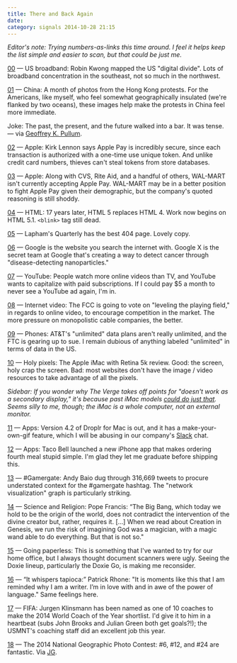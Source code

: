 ```yaml
---
title: There and Back Again
date:
category: signals 2014-10-28 21:15
---
```

_Editor's note: Trying numbers-as-links this time around. I feel it helps keep the list simple and easier to scan, but that could be just me._

[00](https://twitter.com/robinkwong/status/527128999584333824
) &mdash; US broadband: Robin Kwong mapped the US "digital divide". Lots of broadband concentration in the southeast, not so much in the northwest. 

[01](http://blogs.wsj.com/chinarealtime/2014/10/28/30-days-later-a-month-of-hong-kong-pro-democracy-protests-in-photos/) &mdash; China: A month of photos from the Hong Kong protests. For the Americans, like myself, who feel somewhat geographically insulated (we're flanked by two oceans), these images help make the protests in China feel more immediate. 

Joke: The past, the present, and the future walked into a bar. It was tense. &mdash; via [Geoffrey K. Pullum](http://languagelog.ldc.upenn.edu/nll/?p=15495).

[02](http://www.kirklennon.com/a/applepay.html) &mdash; Apple: Kirk Lennon says Apple Pay is incredibly secure, since each transaction is authorized with a one-time use unique token. And unlike credit card numbers, thieves can't steal tokens from store databases. 

[03](http://www.businessinsider.com/wal-mart-heres-why-we-dont-support-apple-pay-2014-10) &mdash; Apple: Along with CVS, Rite Aid, and a handful of others, WAL-MART isn't currently accepting Apple Pay.  WAL-MART may be in a better position to fight Apple Pay given their demographic, but the company's quoted reasoning is still shoddy. 

[04](http://techcrunch.com/2014/10/28/w3c-declares-html5-standard-done/) &mdash; HTML: 17 years later, HTML 5 replaces HTML 4. Work now begins on HTML 5.1. `<blink>` tag still dead. 

[05](http://www.laphamsquarterly.org/404) &mdash; Lapham's Quarterly has the best 404 page. Lovely copy.  

[06](http://www.bbc.com/news/technology-29802581) &mdash; Google is the website you search the internet with. Google X is the secret team at Google that's creating a way to detect cancer through "disease-detecting nanoparticles."

[07](http://bits.blogs.nytimes.com/2014/10/28/youtube-weighing-new-subscription-service/) &mdash; YouTube: People watch more online videos than TV, and YouTube wants to capitalize with paid subscriptions. If I could pay $5 a month to never see a YouTube ad again, I'm in. 

[08](http://www.reuters.com/article/2014/10/28/us-usa-fcc-video-idUSKBN0IH29T20141028) &mdash; Internet video: The FCC is going to vote on "leveling the playing field," in regards to online video, to encourage competition in the market. The more pressure on monopolistic cable companies, the better. 

[09](http://www.theverge.com/2014/10/28/7084497/ftc-sues-att-over-unlimited-data-throttling) &mdash; Phones: AT&T's "unlimited" data plans aren't really unlimited, and the FTC is gearing up to sue. I remain dubious of anything labeled "unlimited" in terms of data in the US. 

[10](http://www.theverge.com/2014/10/27/7068363/apple-imac-with-retina-5k-display-review) &mdash; Holy pixels: The Apple iMac with Retina 5k review. Good: the screen, holy crap the screen. Bad: most websites don't have the image / video resources to take advantage of all the pixels. 

_Sidebar: If you wonder why The Verge takes off points for "doesn't work as a secondary display," it's because past iMac models [could do just that](http://support.apple.com/kb/HT3924?viewlocale=en_US&locale=en_US). Seems silly to me, though; the iMac is a whole computer, not an external monitor._

[11](http://droplr.com/droplr-for-mac-4-2-for-yosemite/) &mdash; Apps: Version 4.2 of Droplr for Mac is out, and it has a make-your-own-gif feature, which I will be abusing in our company's [Slack](http://slack.com) chat. 

[12](http://www.cultofmac.com/301221/taco-bells-new-iphone-app-future-fast-food/) &mdash; Apps: Taco Bell launched a new iPhone app that makes ordering fourth meal stupid simple. I'm glad they let me graduate before shipping this. 

[13](https://medium.com/message/72-hours-of-gamergate-e00513f7cf5d) &mdash; #Gamergate: Andy Baio dug through 316,669 tweets to procure understated context for the #gamergate hashtag. The "network visualization" graph is particularly striking. 

[14](http://www.npr.org/blogs/thetwo-way/2014/10/28/359564982/pope-says-god-not-a-magician-with-a-magic-wand) &mdash; Science and Religion: Pope Francis: “The Big Bang, which today we hold to be the origin of the world, does not contradict the intervention of the divine creator but, rather, requires it. [...] When we read about Creation in Genesis, we run the risk of imagining God was a magician, with a magic wand able to do everything. But that is not so."

[15](http://toolsandtoys.net/guides/the-tools-and-toys-paperless-guide/) &mdash; Going paperless: This is something that I've wanted to try for our home office, but I always thought document scanners were ugly. Seeing the Doxie lineup, particularly the Doxie Go, is making me reconsider.

[16](http://patrickrhone.com/2014/10/28/the-right-words/) &mdash; “It whispers tapioca:” Patrick Rhone: "It is moments like this that I am reminded why I am a writer. I’m in love with and in awe of the power of language." Same feelings here. 

[17](http://www.soccerbyives.net/2014/10/announces-shortlist-klinsmann.html) &mdash; FIFA: Jurgen Klinsmann has been named as one of 10 coaches to make the 2014 World Coach of the Year shortlist. I'd give it to him in a heartbeat (subs John Brooks and Julian Green both get goals?!); the USMNT's coaching staff did an excellent job this year. 

[18](http://www.theatlantic.com/infocus/2014/10/2014-national-geographic-photo-contest-part-ii/100840/) &mdash; The 2014 National Geographic Photo Contest: #6, #12, and #24 are fantastic. Via [JG](http://www.thenewsprint.co/2014/10/28/the-2014-national-geographic-photo-contest/).




